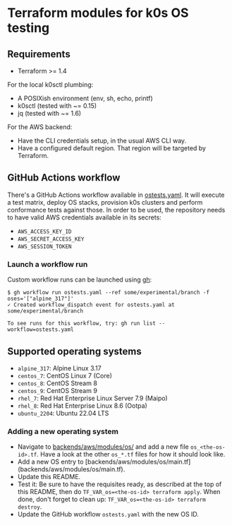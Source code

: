 # Terraform modules for k0s OS testing

## Requirements

* Terraform >= 1.4

For the local k0sctl plumbing:

* A POSIXish environment (env, sh, echo, printf)
* k0sctl (tested with ~= 0.15)
* jq (tested with ~= 1.6)

For the AWS backend:

* Have the CLI credentials setup, in the usual AWS CLI way.
* Have a configured default region. That region will be targeted by Terraform.

## GitHub Actions workflow

There's a GitHub Actions workflow available in [ostests.yaml]. It will execute a
test matrix, deploy OS stacks, provision k0s clusters and perform conformance
tests against those. In order to be used, the repository needs to have valid AWS
credentials available in its secrets:

* `AWS_ACCESS_KEY_ID`
* `AWS_SECRET_ACCESS_KEY`
* `AWS_SESSION_TOKEN`

[ostests.yaml]: ../../.github/workflows/ostests.yaml

### Launch a workflow run

Custom workflow runs can be launched using [gh]:

```console
$ gh workflow run ostests.yaml --ref some/experimental/branch -f oses='["alpine_317"]'
✓ Created workflow_dispatch event for ostests.yaml at some/experimental/branch

To see runs for this workflow, try: gh run list --workflow=ostests.yaml
```

[gh]: https://github.com/cli/cli

## Supported operating systems

* `alpine_317`: Alpine Linux 3.17
* `centos_7`: CentOS Linux 7 (Core)
* `centos_8`: CentOS Stream 8
* `centos_9`: CentOS Stream 9
* `rhel_7`: Red Hat Enterprise Linux Server 7.9 (Maipo)
* `rhel_8`: Red Hat Enterprise Linux 8.6 (Ootpa)
* `ubuntu_2204`: Ubuntu 22.04 LTS

### Adding a new operating system

* Navigate to [backends/aws/modules/os/](backends/aws/modules/os/) and add a new
  file `os_<the-os-id>.tf`. Have a look at the other `os_*.tf` files for how it
  should look like.
* Add a new OS entry to [backends/aws/modules/os/main.tf]
  (backends/aws/modules/os/main.tf).
* Update this README.
* Test it: Be sure to have the requisites ready, as described at the top of this
  README, then do `TF_VAR_os=<the-os-id> terraform apply`. When done, don't
  forget to clean up: `TF_VAR_os=<the-os-id> terraform destroy`.
* Update the GitHub workflow `ostests.yaml` with the new OS ID.
